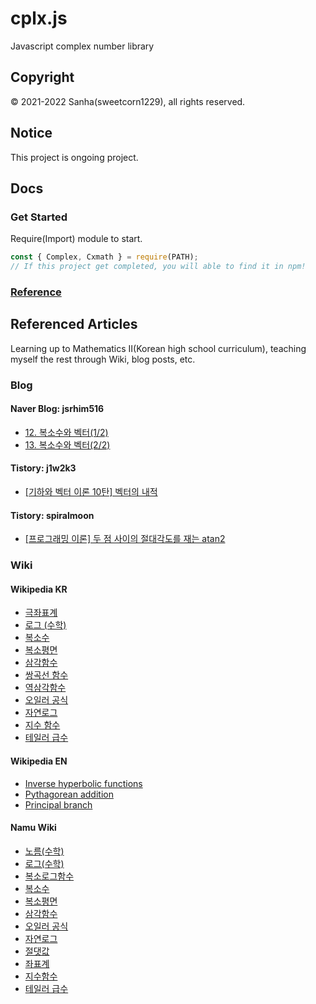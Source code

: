 # cplx.js
Javascript complex number library

## Copyright
© 2021-2022 Sanha(sweetcorn1229), all rights reserved.

## Notice
This project is ongoing project.

## Docs

### Get Started
Require(Import) module to start.
```javascript
const { Complex, Cxmath } = require(PATH);
// If this project get completed, you will able to find it in npm!
```

### [Reference](https://github.com/sweetcorn1229/cplx.js/blob/main/reference.md)

## Referenced Articles
Learning up to Mathematics II(Korean high school curriculum), teaching myself the rest through Wiki, blog posts, etc.

### Blog
#### Naver Blog: jsrhim516
- [12. 복소수와 벡터(1/2)](https://blog.naver.com/jsrhim516/221672531124)
- [13. 복소수와 벡터(2/2)](https://blog.naver.com/jsrhim516/221672753890)
#### Tistory: j1w2k3
- [\[기하와 벡터 이론 10탄\] 벡터의 내적](https://j1w2k3.tistory.com/627)
#### Tistory: spiralmoon
- [\[프로그래밍 이론\] 두 점 사이의 절대각도를 재는 atan2](https://spiralmoon.tistory.com/entry/프로그래밍-이론-두-점-사이의-절대각도를-재는-atan2)

### Wiki
#### Wikipedia KR
- [극좌표계](https://ko.wikipedia.org/wiki/극좌표계)
- [로그 \(수학\)](https://ko.wikipedia.org/wiki/로그_\(수학\))
- [복소수](https://ko.wikipedia.org/wiki/복소수)
- [복소평면](https://ko.wikipedia.org/wiki/복소평면)
- [삼각함수](https://ko.wikipedia.org/wiki/삼각함수)
- [쌍곡선 함수](https://ko.wikipedia.org/wiki/쌍곡선_함수)
- [역삼각함수](https://ko.wikipedia.org/wiki/역삼각함수)
- [오일러 공식](https://ko.wikipedia.org/wiki/오일러_공식)
- [자연로그](https://ko.wikipedia.org/wiki/자연로그)
- [지수 함수](https://ko.wikipedia.org/wiki/지수_함수)
- [테일러 급수](https://ko.wikipedia.org/wiki/테일러_급수)
#### Wikipedia EN
- [Inverse hyperbolic functions](https://en.wikipedia.org/wiki/Inverse_hyperbolic_functions)
- [Pythagorean addition](https://en.wikipedia.org/wiki/Pythagorean_addition)
- [Principal branch](https://en.wikipedia.org/wiki/Principal_branch)
#### Namu Wiki
- [노름\(수학\)](https://namu.wiki/w/노름\(수학\))
- [로그\(수학\)](https://namu.wiki/w/로그\(수학\))
- [복소로그함수](https://namu.wiki/w/복소로그함수)
- [복소수](https://namu.wiki/w/복소수)
- [복소평면](https://namu.wiki/w/복소평면)
- [삼각함수](https://namu.wiki/w/삼각함수)
- [오일러 공식](https://namu.wiki/w/오일러%20공식)
- [자연로그](https://namu.wiki/w/자연로그)
- [절댓값](https://namu.wiki/w/절댓값)
- [좌표계](https://namu.wiki/w/좌표계)
- [지수함수](https://namu.wiki/w/지수함수)
- [테일러 급수](https://namu.wiki/w/테일러%20급수)
